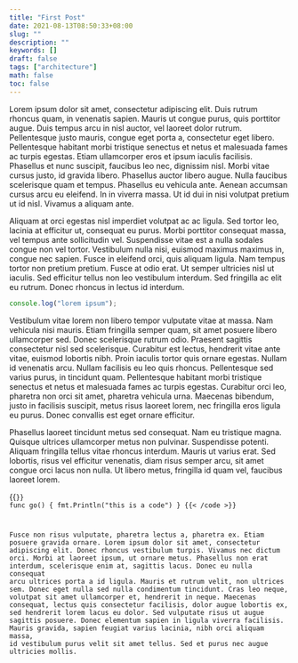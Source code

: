 ```yaml
---
title: "First Post"
date: 2021-08-13T08:50:33+08:00
slug: ""
description: ""
keywords: []
draft: false
tags: ["architecture"]
math: false
toc: false
---
```


Lorem ipsum dolor sit amet, consectetur adipiscing elit. Duis rutrum rhoncus quam, in venenatis sapien. Mauris ut congue purus, quis porttitor augue. Duis tempus arcu in nisl auctor, vel laoreet dolor rutrum. Pellentesque justo mauris, congue eget porta a, consectetur eget libero. Pellentesque habitant morbi tristique senectus et netus et malesuada fames ac turpis egestas. Etiam ullamcorper eros et ipsum iaculis facilisis. Phasellus et nunc suscipit, faucibus leo nec, dignissim nisl. Morbi vitae cursus justo, id gravida libero. Phasellus auctor libero augue. Nulla faucibus scelerisque quam et tempus. Phasellus eu vehicula ante. Aenean accumsan cursus arcu eu eleifend. In in viverra massa. Ut id dui in nisi volutpat pretium ut id nisl. Vivamus a aliquam ante.

Aliquam at orci egestas nisl imperdiet volutpat ac ac ligula. Sed tortor leo, lacinia at efficitur ut, consequat eu purus. Morbi porttitor consequat massa, vel tempus ante sollicitudin vel. Suspendisse vitae est a nulla sodales congue non vel tortor. Vestibulum nulla nisi, euismod maximus maximus in, congue nec sapien. Fusce in eleifend orci, quis aliquam ligula. Nam tempus tortor non pretium pretium. Fusce at odio erat. Ut semper ultricies nisl ut iaculis. Sed efficitur tellus non leo vestibulum interdum. Sed fringilla ac elit eu rutrum. Donec rhoncus in lectus id interdum.

```javascript
console.log("lorem ipsum");
```

Vestibulum vitae lorem non libero tempor vulputate vitae at massa. Nam vehicula nisi mauris. Etiam fringilla semper quam, sit amet posuere libero ullamcorper sed. Donec scelerisque rutrum odio. Praesent sagittis consectetur nisl sed scelerisque. Curabitur est lectus, hendrerit vitae ante vitae, euismod lobortis nibh. Proin iaculis tortor quis ornare egestas. Nullam id venenatis arcu. Nullam facilisis eu leo quis rhoncus. Pellentesque sed varius purus, in tincidunt quam. Pellentesque habitant morbi tristique senectus et netus et malesuada fames ac turpis egestas. Curabitur orci leo, pharetra non orci sit amet, pharetra vehicula urna. Maecenas bibendum, justo in facilisis suscipit, metus risus laoreet lorem, nec fringilla eros ligula eu purus. Donec convallis est eget ornare efficitur.

Phasellus laoreet tincidunt metus sed consequat. Nam eu tristique magna. Quisque ultrices ullamcorper metus non pulvinar. Suspendisse potenti. Aliquam fringilla tellus vitae rhoncus interdum. Mauris ut varius erat. Sed lobortis, risus vel efficitur venenatis, diam risus semper arcu, sit amet congue orci lacus non nulla. Ut libero metus, fringilla id quam vel, faucibus laoreet lorem.

{{<code language="go" title="sample code" expand="Foo" collapse="Hide" isCollapsed="false">}}
func go() {
  fmt.Println("this is a code")
}
{{< /code >}}

Fusce non risus vulputate, pharetra lectus a, pharetra ex. Etiam posuere gravida ornare. Lorem ipsum dolor sit amet, consectetur adipiscing elit. Donec rhoncus vestibulum turpis. Vivamus nec dictum orci. Morbi at laoreet ipsum, ut ornare metus. Phasellus non erat interdum, scelerisque enim at, sagittis lacus. Donec eu nulla consequat arcu ultrices porta a id ligula. Mauris et rutrum velit, non ultrices sem. Donec eget nulla sed nulla condimentum tincidunt. Cras leo neque, volutpat sit amet ullamcorper et, hendrerit in neque. Maecenas consequat, lectus quis consectetur facilisis, dolor augue lobortis ex, sed hendrerit lorem lacus eu dolor. Sed vulputate risus ut augue sagittis posuere. Donec elementum sapien in ligula viverra facilisis. Mauris gravida, sapien feugiat varius lacinia, nibh orci aliquam massa, id vestibulum purus velit sit amet tellus. Sed et purus nec augue ultricies mollis.

